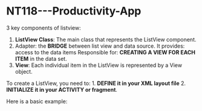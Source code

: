 # NT118---Productivity-App
3 key components of listview: 
1. **ListView Class**: The main class that represents the ListView component.
2. Adapter: the **BRIDGE** between list view and data source. 
    It provides: access to the data items 
    Responsible for: **CREATING A VIEW FOR EACH ITEM** in the data set. 
3. **View**: 
   Each individual item in the ListView is represented by a View object.


To create a ListView, you need to: 
    1. **DEFINE it in your XML layout file** 
    2. **INITIALIZE it in your ACTIVITY or fragment**. 

Here is a basic example: